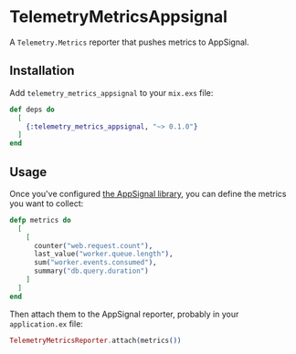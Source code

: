 # TelemetryMetricsAppsignal

A `Telemetry.Metrics` reporter that pushes metrics to AppSignal.

## Installation

Add `telemetry_metrics_appsignal` to your `mix.exs` file:

```elixir
def deps do
  [
    {:telemetry_metrics_appsignal, "~> 0.1.0"}
  ]
end
```

## Usage

Once you've configured [the AppSignal library](https://hexdocs.pm/appsignal), you can define the metrics you want to collect:

```elixir
defp metrics do
  [
    [
      counter("web.request.count"),
      last_value("worker.queue.length"),
      sum("worker.events.consumed"),
      summary("db.query.duration")
    ]
  ]
end
```

Then attach them to the AppSignal reporter, probably in your `application.ex` file:

```elixir
TelemetryMetricsReporter.attach(metrics())
```

